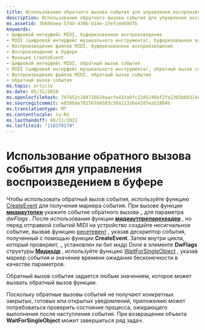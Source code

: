 ```yaml
---
title: Использование обратного вызова события для управления воспроизведением в буфере
description: Использование обратного вызова события для управления воспроизведением в буфере
ms.assetid: 3b60daea-574d-430b-b14e-1fefceb69dfb
keywords:
- Цифровой интерфейс MIDI, буферизованное воспроизведение
- MIDI (цифровой интерфейс музыкального инструмента), буферизованное воспроизведение
- Воспроизведение файлов MIDI, буферизованное воспроизведение
- Воспроизведение в буфере
- Функция CreateEvent
- Цифровой интерфейс MIDI, обратный вызов события
- MIDI (цифровой интерфейс музыкального инструмента), обратный вызов события
- Воспроизведение файлов MIDI, обратный вызов события
- обратный вызов события
ms.topic: article
ms.date: 05/31/2018
ms.openlocfilehash: 747652c10471662daacfe433a8fc22d5248bf2fe2365b6b314e76d0b91ced127
ms.sourcegitcommit: e858bbe701567d4583c50a11326e42d7ea51804b
ms.translationtype: MT
ms.contentlocale: ru-RU
ms.lasthandoff: 08/11/2021
ms.locfileid: "118370270"
---
```

# <a name="using-an-event-callback-to-manage-buffered-playback"></a>Использование обратного вызова события для управления воспроизведением в буфере

Чтобы использовать обратный вызов события, используйте функцию [CreateEvent](/windows/win32/api/synchapi/nf-synchapi-createeventa) для получения маркера события. При вызове функции [**мидиаутопен**](/windows/win32/api/mmeapi/nf-mmeapi-midioutopen) укажите событие обратного вызова \_ для параметра *dwFlags* . После использования функции [**мидиаутпрепарехеадер**](/windows/win32/api/mmeapi/nf-mmeapi-midioutprepareheader) , но перед отправкой событий MIDI на устройство создайте несигнальное событие, вызвав функцию [ресетевент](/windows/win32/api/synchapi/nf-synchapi-resetevent) , указав дескриптор события, полученный с помощью функции **CreateEvent**. Затем внутри цикла, который проверяет, \_ установлен ли бит мхдр Done в элементе **DwFlags** структуры [**Мидихдр**](/windows/win32/api/mmeapi/ns-mmeapi-midihdr) , используйте функцию [WaitForSingleObject](/windows/win32/api/synchapi/nf-synchapi-waitforsingleobject) , указав маркер события и значение времени ожидания бесконечности в качестве параметров.

Обратный вызов события задается любым значением, которое может вызвать обратный вызов функции.

Поскольку обратные вызовы событий не получают конкретных закрытых, готовых или открытых уведомлений, приложению может потребоваться проверить состояние процесса, ожидающего выполнения после наступления события. При возвращении объекта **WaitForSingleObject** может завершиться ряд задач.

 

 